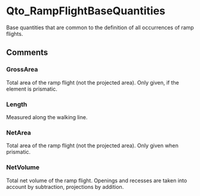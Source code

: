 # Qto_RampFlightBaseQuantities

Base quantities that are common to the definition of all occurrences of ramp flights.


## Comments

### GrossArea

Total area of the ramp flight (not the projected area). Only given, if the element is prismatic.

### Length

Measured along the walking line.

### NetArea

Total area of the ramp flight (not the projected area). Only given when prismatic.

### NetVolume

Total net volume of the ramp flight. Openings and recesses are taken into account by subtraction, projections by addition.

